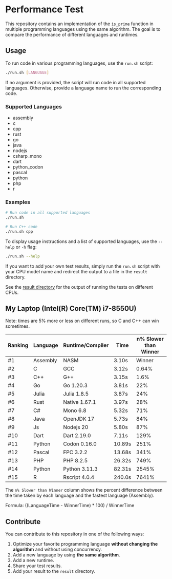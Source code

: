# Performance Test

This repository contains an implementation of the `is_prime` function in multiple programming languages using the same algorithm. The goal is to compare the performance of different languages and runtimes.

## Usage

To run code in various programming languages, use the `run.sh` script:

```bash
./run.sh [LANGUAGE]
```

If no argument is provided, the script will run code in all supported languages. Otherwise, provide a language name to run the corresponding code.

### Supported Languages
- assembly
- c
- cpp
- rust
- go
- java
- nodejs
- csharp_mono
- dart
- python_codon
- pascal
- python
- php
- r

### Examples
```bash
# Run code in all supported languages
./run.sh

# Run C++ code
./run.sh cpp
```

To display usage instructions and a list of supported languages, use the `--help` or `-h` flag:

```bash
./run.sh --help
```

If you want to add your own test results, simply run the `run.sh` script with your CPU model name and redirect the output to a file in the `result` directory.

See the [result directory](./result) for the output of running the tests on different CPUs.

## My Laptop (Intel(R) Core(TM) i7-8550U)

Note: times are 5% more or less on different runs, so C and C++ can win sometimes.

| Ranking | Language | Runtime/Compiler | Time   | n% Slower than Winner |
| ------- | -------- | ---------------- | ------ | --------------------- |
| #1      | Assembly | NASM             | 3.10s  | Winner                |
| #2      | C        | GCC              | 3.12s  | 0.64%                 |
| #3      | C++      | G++              | 3.15s  | 1.6%                  |
| #4      | Go       | Go 1.20.3        | 3.81s  | 22%                   |
| #5      | Julia    | Julia 1.8.5      | 3.87s  | 24%                   |
| #6      | Rust     | Native 1.67.1    | 3.97s  | 28%                   |
| #7      | C#       | Mono 6.8         | 5.32s  | 71%                   |
| #8      | Java     | OpenJDK 17       | 5.73s  | 84%                   |
| #9      | Js       | Nodejs 20        | 5.80s  | 87%                   |
| #10     | Dart     | Dart 2.19.0      | 7.11s  | 129%                  |
| #11     | Python   | Codon 0.16.0     | 10.89s | 251%                  |
| #12     | Pascal   | FPC 3.2.2        | 13.68s | 341%                  |
| #13     | PHP      | PHP 8.2.5        | 26.32s | 749%                  |
| #14     | Python   | Python 3.11.3    | 82.31s | 2545%                 |
| #15     | R        | Rscript 4.0.4    | 240.0s | 7641%                 |

The `n% Slower than Winner` column shows the percent difference between the time taken by each language and the fastest language (Assembly).

Formula: ((LanguageTime - WinnerTime) * 100) / WinnerTime

## Contribute

You can contribute to this repository in one of the following ways:

1. Optimize your favorite programming language <b>without changing the algorithm</b> and without using concurrency.
2. Add a new language by using <b>the same algorithm</b>.
3. Add a new runtime.
4. Share your test results.
5. Add your result to the `result` directory.
